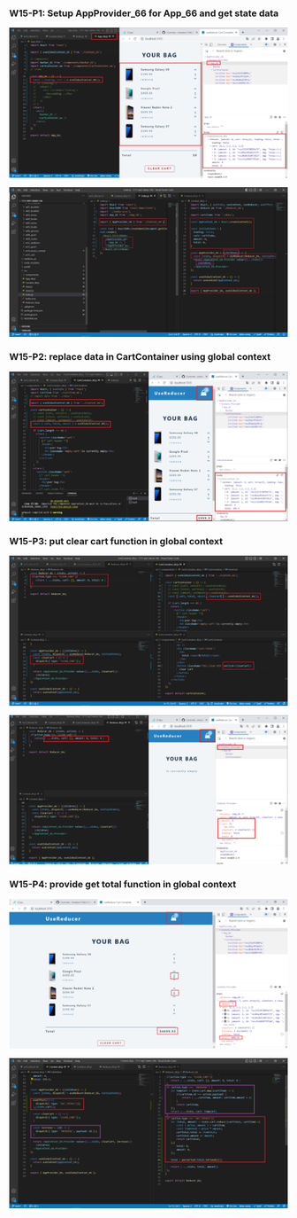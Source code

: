 ### W15-P1: Setup AppProvider_66 for App_66 and get state data

![](w15-p1-1.png)

![](w15-p1-2.png)

### W15-P2: replace data in CartContainer using global context

![](w15-p2.png)

### W15-P3: put clear cart function in global context

![](w15-p3-1.png)

![](w15-p3-2.png)

### W15-P4: provide get total function in global context

![](w15-p4-1.png) 

![](w15-p4-2.png)